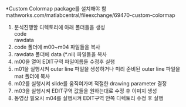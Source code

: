 *Custom Colormap package를 설치해야 함  
mathworks.com/matlabcentral/fileexchange/69470-custom-colormap

1. 분석진행할 디렉토리에 아래 폴더들을 생성  
  code  
  rawdata  
2. code 폴더에 m00~m04 파일들을 복사
3. rawdata 폴더에 data (*.nii) 파일들을 복사
4. m00을 열어 EDIT구역 파일이름들 수정후 실행
5. m01을 실행시켜 outer line 파일을 생성하거나 미리 준비된 outer line 파일을 mat 폴더에 복사
6. m02를 실행시켜 slide를 움직여가며 적절한 drawing parameter 결정
7. m03을 실행시켜 EDIT구역 값들을 원하는대로 수정 후 이미지 생성
8. 동영상 필요시 m04를 실행시켜 EDIT구역 안쪽 디렉토리 수정 후 실행
